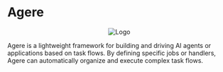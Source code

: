 # Agere

<p align="center">
    <img src="https://raw.githubusercontent.com/happyapplehorse/happyapplehorse-assets/main/imgs/agere_logo_transparent.png" alt="Logo">
</p>

Agere is a lightweight framework for building and driving AI agents or applications based on task flows.
By defining specific jobs or handlers, Agere can automatically organize and execute complex task flows.
